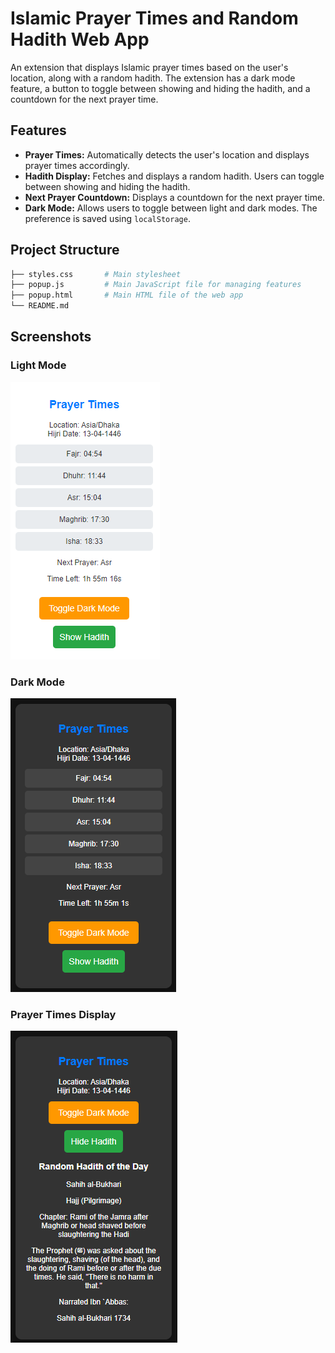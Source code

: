 # Islamic Prayer Times and Random Hadith Web App

An extension that displays Islamic prayer times based on the user's location, along with a random hadith. The extension has a dark mode feature, a button to toggle between showing and hiding the hadith, and a countdown for the next prayer time.

## Features

- **Prayer Times:** Automatically detects the user's location and displays prayer times accordingly.
- **Hadith Display:** Fetches and displays a random hadith. Users can toggle between showing and hiding the hadith.
- **Next Prayer Countdown:** Displays a countdown for the next prayer time.
- **Dark Mode:** Allows users to toggle between light and dark modes. The preference is saved using `localStorage`.

## Project Structure

```bash
├── styles.css       # Main stylesheet 
├── popup.js         # Main JavaScript file for managing features
├── popup.html       # Main HTML file of the web app
└── README.md         
```

## Screenshots

### Light Mode

![Light Mode Screenshot](/images/light-mode-screenshot.png)

### Dark Mode

![Dark Mode Screenshot](/images/dark-mode-screenshot.png)

### Prayer Times Display

![Prayer Times Display Screenshot](/images/Hadith.png)